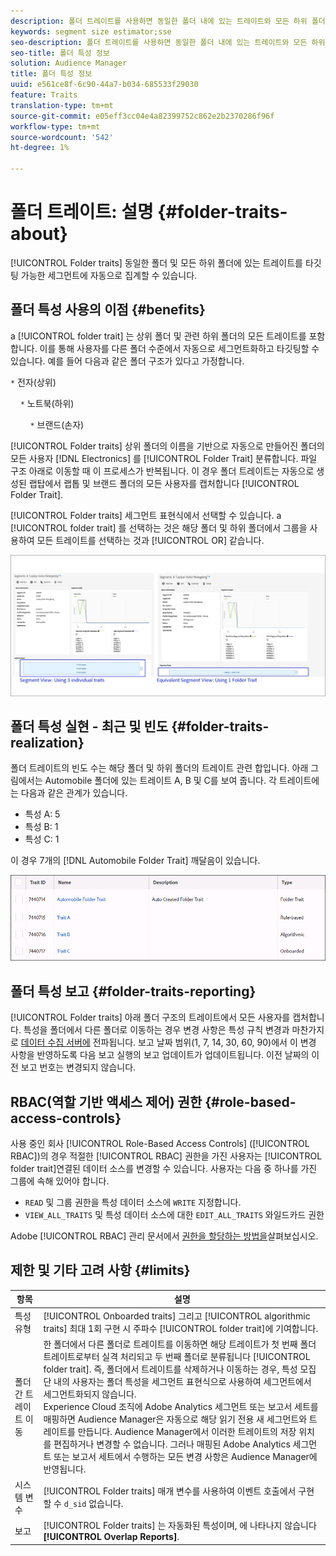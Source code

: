 ```yaml
---
description: 폴더 트레이트를 사용하면 동일한 폴더 내에 있는 트레이트와 모든 하위 폴더를 타깃팅 가능한 세그먼트에 자동으로 집계할 수 있습니다.
keywords: segment size estimator;sse
seo-description: 폴더 트레이트를 사용하면 동일한 폴더 내에 있는 트레이트와 모든 하위 폴더를 타깃팅 가능한 세그먼트에 자동으로 집계할 수 있습니다.
seo-title: 폴더 특성 정보
solution: Audience Manager
title: 폴더 특성 정보
uuid: e561ce8f-6c90-44a7-b034-685533f29030
feature: Traits
translation-type: tm+mt
source-git-commit: e05eff3cc04e4a82399752c862e2b2370286f96f
workflow-type: tm+mt
source-wordcount: '542'
ht-degree: 1%

---
```



# 폴더 트레이트: 설명 {#folder-traits-about}

[!UICONTROL Folder traits] 동일한 폴더 및 모든 하위 폴더에 있는 트레이트를 타깃팅 가능한 세그먼트에 자동으로 집계할 수 있습니다.

## 폴더 특성 사용의 이점 {#benefits}

a [!UICONTROL folder trait] 는 상위 폴더 및 관련 하위 폴더의 모든 트레이트를 포함합니다. 이를 통해 사용자를 다른 폴더 수준에서 자동으로 세그먼트화하고 타깃팅할 수 있습니다. 예를 들어 다음과 같은 폴더 구조가 있다고 가정합니다.

`*` 전자(상위)

    `*` 노트북(하위)

        `*` 브랜드(손자)

[!UICONTROL Folder traits] 상위 폴더의 이름을 기반으로 자동으로 만들어진 폴더의 모든 사용자 [!DNL Electronics] 를 [!UICONTROL Folder Trait] 분류합니다. 파일 구조 아래로 이동할 때 이 프로세스가 반복됩니다. 이 경우 폴더 트레이트는 자동으로 생성된 랩탑에서 랩톱 및 브랜드 폴더의 모든 사용자를 캡처합니다 [!UICONTROL Folder Trait].

[!UICONTROL Folder traits] 세그먼트 표현식에서 선택할 수 있습니다. a [!UICONTROL folder trait] 를 선택하는 것은 해당 폴더 및 하위 폴더에서 그룹을 사용하여 모든 트레이트를 선택하는 것과 [!UICONTROL OR] 같습니다.

![](assets/folder-traits-compare-border.jpg)

## 폴더 특성 실현 - 최근 및 빈도 {#folder-traits-realization}

폴더 트레이트의 빈도 수는 해당 폴더 및 하위 폴더의 트레이트 관련 합입니다. 아래 그림에서는 Automobile 폴더에 있는 트레이트 A, B 및 C를 보여 줍니다. 각 트레이트에는 다음과 같은 관계가 있습니다.

* 특성 A: 5
* 특성 B: 1
* 특성 C: 1

이 경우 7개의 [!DNL Automobile Folder Trait] 깨달음이 있습니다.

![](assets/folder_traits_rollup_border.png)

## 폴더 특성 보고 {#folder-traits-reporting}

[!UICONTROL Folder traits] 아래 폴더 구조의 트레이트에서 모든 사용자를 캡처합니다. 특성을 폴더에서 다른 폴더로 이동하는 경우 변경 사항은 특성 규칙 변경과 마찬가지로 [데이터 수집 서버에](../../reference/system-components/components-data-collection.md) 전파됩니다. 보고 날짜 범위(1, 7, 14, 30, 60, 90)에서 이 변경 사항을 반영하도록 다음 보고 실행의 보고 업데이트가 업데이트됩니다. 이전 날짜의 이전 보고 번호는 변경되지 않습니다.

## RBAC(역할 기반 액세스 제어) 권한 {#role-based-access-controls}

사용 중인 회사 [!UICONTROL Role-Based Access Controls] ([!UICONTROL RBAC])의 경우 적절한 [!UICONTROL RBAC] 권한을 가진 사용자는 [!UICONTROL folder trait]연결된 데이터 소스를 변경할 수 있습니다. 사용자는 다음 중 하나를 가진 그룹에 속해 있어야 합니다.

* `READ` 및 그룹 권한을 특성 데이터 소스에 `WRITE` 지정합니다.
* `VIEW_ALL_TRAITS` 및 특성 데이터 소스에 대한 `EDIT_ALL_TRAITS` 와일드카드 권한

Adobe [!UICONTROL RBAC] 관리 문서에서 [권한을 할당하는 방법을](../../features/administration/administration-overview.md#create-group)살펴보십시오.

## 제한 및 기타 고려 사항 {#limits}

| 항목 | 설명 |
|---|---|
| 특성 유형 | [!UICONTROL Onboarded traits] 그리고 [!UICONTROL algorithmic traits] 최대 1회 구현 시 주파수 [!UICONTROL folder trait]에 기여합니다. |
| 폴더 간 트레이트 이동 | 한 폴더에서 다른 폴더로 트레이트를 이동하면 해당 트레이트가 첫 번째 폴더 트레이트로부터 실격 처리되고 두 번째 폴더로 분류됩니다 [!UICONTROL folder trait]. 즉, 폴더에서 트레이트를 삭제하거나 이동하는 경우, 특성 모집단 내의 사용자는 폴더 특성을 세그먼트 표현식으로 사용하여 세그먼트에서 세그먼트화되지 않습니다. <br> Experience Cloud 조직에 Adobe Analytics 세그먼트 또는 보고서 세트를 매핑하면 Audience Manager은 자동으로 해당 읽기 전용 새 세그먼트와 트레이트를 만듭니다. Audience Manager에서 이러한 트레이트의 저장 위치를 편집하거나 변경할 수 없습니다. 그러나 매핑된 Adobe Analytics 세그먼트 또는 보고서 세트에서 수행하는 모든 변경 사항은 Audience Manager에 반영됩니다. |
| 시스템 변수 | [!UICONTROL Folder traits] 매개 변수를 사용하여 이벤트 호출에서 구현할 수 `d_sid` 없습니다. |
| 보고 | [!UICONTROL Folder traits] 는 자동화된 특성이며, 에 나타나지 않습니다 **[!UICONTROL Overlap Reports]**. |